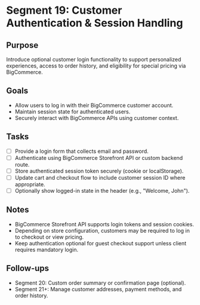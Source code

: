 # Segment 19: Customer Authentication & Session Handling

## Purpose

Introduce optional customer login functionality to support personalized experiences, access to order history, and eligibility for special pricing via BigCommerce.

## Goals

- Allow users to log in with their BigCommerce customer account.
- Maintain session state for authenticated users.
- Securely interact with BigCommerce APIs using customer context.

## Tasks

- [ ] Provide a login form that collects email and password.
- [ ] Authenticate using BigCommerce Storefront API or custom backend route.
- [ ] Store authenticated session token securely (cookie or localStorage).
- [ ] Update cart and checkout flow to include customer session ID where appropriate.
- [ ] Optionally show logged-in state in the header (e.g., "Welcome, John").

## Notes

- BigCommerce Storefront API supports login tokens and session cookies.
- Depending on store configuration, customers may be required to log in to checkout or view pricing.
- Keep authentication optional for guest checkout support unless client requires mandatory login.

## Follow-ups

- Segment 20: Custom order summary or confirmation page (optional).
- Segment 21+: Manage customer addresses, payment methods, and order history.
